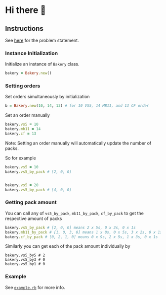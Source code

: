 # Hi there 👋

## Instructions
See [here](./Codingchallenge_.pdf) for the problem statement.

### Instance Initialization
Initialize an instance of ``` Bakery ``` class.
```ruby
bakery = Bakery.new()
```

### Setting orders

Set orders simultaneously by initialization

```ruby
b = Bakery.new(10, 14, 13) # for 10 VS5, 14 MB11, and 13 CF order
```

Set an order manually
```ruby
bakery.vs5 = 10
bakery.mb11 = 14
bakery.cf = 13
```
Note: Setting an order manually will automatically update the number of packs.

So for example
```ruby
bakery.vs5 = 10 
bakery.vs5_by_pack # [2, 0, 0]


bakery.vs5 = 20
bakery.vs5_by_pack # [4, 0, 0]
```

### Getting pack amount

You can call any of ```vs5_by_pack```, ```mb11_by_pack```, ```cf_by_pack``` to get the respective amount of packs
```ruby
bakery.vs5_by_pack # [2, 0, 0] means 2 x 5s, 0 x 3s, 0 x 1s
bakery.mb11_by_pack # [1, 0, 3, 0] means 1 x 8s, 0 x 5s, 3 x 2s, 0 x 1s
bakery.cf_by_pack # [0, 2, 1, 0] means 0 x 9s, 2 x 5s, 1 x 3s, 0 x 1s
```

Similarly you can get each of the pack amount individually by

```
bakery.vs5_by5 # 2
bakery.vs5_by3 # 0
bakery.vs5_by1 # 0
```

### Example
See [```example.rb```](./example.rb) for more info.
